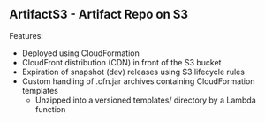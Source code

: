 ## ArtifactS3 - Artifact Repo on S3

 Features:
 * Deployed using CloudFormation
 * CloudFront distribution (CDN) in front of the S3 bucket
 * Expiration of snapshot (dev) releases using S3 lifecycle rules
 * Custom handling of .cfn.jar archives containing CloudFormation templates
    * Unzipped into a versioned templates/ directory by a Lambda function
 